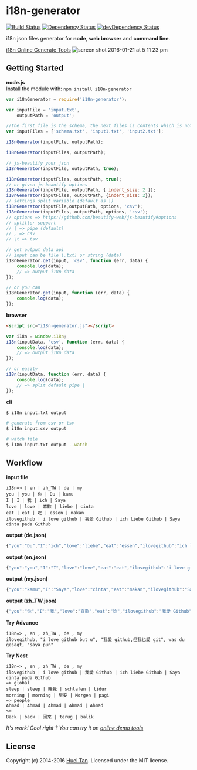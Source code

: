 # i18n-generator 
[![Build Status](https://secure.travis-ci.org/huei90/i18n-generator.png?branch=master)](http://travis-ci.org/huei90/i18n-generator)
[![Dependency Status](https://david-dm.org/huei90/i18n-generator.svg)](https://david-dm.org/huei90/i18n-generator)
[![devDependency Status](https://david-dm.org/huei90/i18n-generator/dev-status.svg)](https://david-dm.org/huei90/i18n-generator#info=devDependencies)

i18n json files generator for **node**, **web browser** and **command line**.

[i18n Online Generate Tools](http://huei90.github.io/i18n-generator)
![screen shot 2016-01-21 at 5 11 23 pm](https://cloud.githubusercontent.com/assets/2560096/12476009/bce5cf48-c061-11e5-93d9-94a9176e3377.png)

## Getting Started

**node.js**<br/>
Install the module with: `npm install i18n-generator`

```javascript
var i18nGenerator = require('i18n-generator');

var inputFile = 'input.txt',
    outputPath = 'output';

//the first file is the schema, the next files is contents which is not need a schema
var inputFiles = ['schema.txt', 'input1.txt', 'input2.txt']; 

i18nGenerator(inputFile, outputPath);

i18nGenerator(inputFiles, outputPath);

// js-beautify your json
i18nGenerator(inputFile, outputPath, true);

i18nGenerator(inputFiles, outputPath, true);
// or given js-beautify options
i18nGenerator(inputFile, outputPath, { indent_size: 2 });
i18nGenerator(inputFiles, outputPath, {indent_size: 2});
// settings split variable (default as |)
i18nGenerator(inputFile,outputPath, options, 'csv');
i18nGenerator(inputFiles, outputPath, options, 'csv');
// options => https://github.com/beautify-web/js-beautify#options
// splitter support
// | => pipe (default)
// , => csv
// \t => tsv

// get output data api
// input can be file (.txt) or string (data)
i18nGenerator.get(input, 'csv', function (err, data) {
    console.log(data);
    // => output i18n data
});

// or you can
i18nGenerator.get(input, function (err, data) {
	console.log(data);
});
```

**browser**

```html
<script src="i18n-generator.js"></script>
```

```js
var i18n = window.i18n;
i18n(inputData, 'csv', function (err, data) {
    console.log(data);
    // => output i18n data
});

// or easily
i18n(inputData, function (err, data) {
	console.log(data);
	// => split default pipe |
});
```

**cli**
```bash
$ i18n input.txt output

# generate from csv or tsv
$ i18n input.csv output

# watch file
$ i18n input.txt output --watch
```

## Workflow

**input file**
```
i18n=> | en | zh_TW | de | my
you | you | 你 | Du | kamu
I | I | 我 | ich | Saya
love | love | 喜歡 | liebe | cinta
eat | eat | 吃 | essen | makan
ilovegithub | i love github | 我愛 Github | ich liebe Github | Saya cinta pada Github
```

**output (de.json)**
```js
{"you":"Du","I":"ich","love":"liebe","eat":"essen","ilovegithub":"ich liebe Github"}
```
**output (en.json)**
```js
{"you":"you","I":"I","love":"love","eat":"eat","ilovegithub":"i love github"}
```
**output (my.json)**
```js
{"you":"kamu","I":"Saya","love":"cinta","eat":"makan","ilovegithub":"Saya cinta pada Github"}
```
**output (zh_TW.json)**
```js
{"you":"你","I":"我","love":"喜歡","eat":"吃","ilovegithub":"我愛 Github"}
```

**Try Advance**
```
i18n=> , en , zh_TW , de , my
ilovegithub, "i love github but u", "我愛 github,但我也愛 git", was du gesagt, "saya pun"
```

**Try Nest**
```
i18n=> , en , zh_TW , de , my
ilovegithub | i love github | 我愛 Github | ich liebe Github | Saya cinta pada Github
=> global
sleep | sleep | 睡覺 | schlafen | tidur
morning | morning | 早安 | Morgen | pagi
=> people
Ahmad | Ahmad | Ahmad | Ahmad | Ahmad
<=
Back | back | 回來 | terug | balik
```

*It's work! Cool right ? You can try it on [online demo tools](http://huei90.github.io/i18n-generator)*

## License
Copyright (c) 2014-2016 [Huei Tan](https://github.com/huei90). Licensed under the MIT license.
